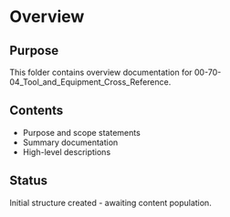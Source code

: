 # Overview

## Purpose
This folder contains overview documentation for 00-70-04_Tool_and_Equipment_Cross_Reference.

## Contents
- Purpose and scope statements
- Summary documentation
- High-level descriptions

## Status
Initial structure created - awaiting content population.
